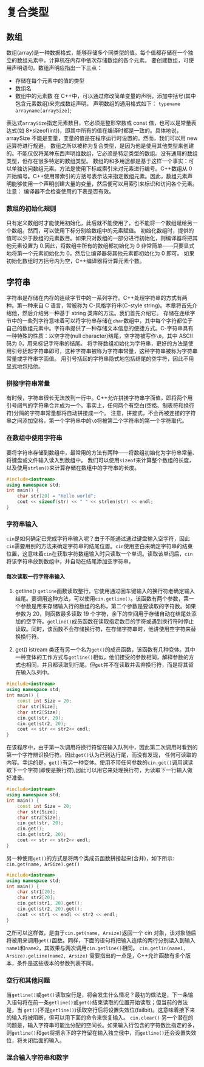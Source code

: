 # 复合类型

## 数组

数组(array)是一种数据格式，能够存储多个同类型的值。每个值都存储在一个独立的数组元素中，计算机在内存中依次存储数组的各个元素。
要创建数组，可使用声明语句。数组声明应指出一下三点：

- 存储在每个元素中的值的类型
- 数组名
- 数组中的元素数
  在 C++中，可以通过修改简单变量的声明，添加中括号(其中包含元素数组)来完成数组声明。
  声明数组的通用格式如下：
  `typename arrayname[arraySize]`;

表达式`arraySize`指定元素数目，它必须是整形常数或 const 值，也可以是常量表达式(如 8\*sizeof(int))，即其中所有的值在编译时都是一致的。具体地说，arraySize 不能是变量，变量的值是在程序运行时设置的。然而，我们可以用 new 运算符进行规避。
数组之所以被称为复合类型，是因为他是使用其他类型来创建的。不能仅仅将某种东西声明维数组，它必须是特定类型的数组。没有通用的数组类型，但存在很多特定的数组类型。
数组的和多用途都是基于这样一个事实：可以单独访问数组元素。方法是使用下标或索引来对元素进行编号。C++数组从 0 开始编号。C++使用带索引的方括号表示法来指定数组元素。因此，数组元素声明能够使用一个声明创建大量的变量，然后便可以用索引来标识和访问各个元素。
注意：
编译器不会检查使用的下表是否有效。

### 数组的初始化规则

只有定义数组时才能使用初始化，此后就不能使用了，也不能将一个数组赋给另一个数组。然而，可以使用下标分别给数组中的元素赋值。
初始化数组时，提供的值可以少于数组的元素数目。如果只对数组的一部分进行初始化，则编译器将把其他元素设置为 0.因此，将数组中所有的数组都初始化为 0 非常简单——只要显式地将第一个元素初始化为 0，然后让编译器将其他元素都初始化为 0 即可。
如果初始化数组时方括号内为空，C++编译器将计算元素个数。

## 字符串

字符串是存储在内存的连续字节中的一系列字符。C++处理字符串的方式有两种。第一种来自 C 语言，常被称为 C-风格字符串(C-style string)。本章将首先介绍他，然后介绍另一种基于 string 类库的方法。我们首先介绍它。
存储在连续字节中的一些列字符意味着可以将字符串存储在`char`数组中，其中每个字符都位于自己的数组元素中。字符串提供了一种存储文本信息的便捷方式。C-字符串具有一种特殊的性质：以空字符(null character)结尾，空字符被写作`\0`，其中 ASCII 码为 0，用来标记字符串的结尾。
将字符数组初始化为字符串，更好的方法是使用引号括起字符串即可，这种字符串被称为字符串常量，这种字符串被称为字符串常量或字符串字面值。
用引号括起的字符串隐式地包括结尾的空字符，因此不用显式地包括他。

### 拼接字符串常量

有时候，字符串很长无法放到一行中。C++允许拼接字符串字面值，即将两个用引号阔气的字符串合并成为一个。事实上，任何两个有空白(空格、制表符和换行符)分隔的字符串常量都将自动拼接成一个。
注意，拼接式，不会再被连接的字符串之间添加空格，第一个字符串中的`\0`将被第二个字符串的第一个字符取代。

### 在数组中使用字符串

要将字符串存储到数组中，最常用的方法有两种——将数组初始化为字符串常量、将键盘或文件输入读入到数组中。
我们可以使用`sizeof`来计算整个数组的长度，以及使用`strlen()`来计算存储在数组中的字符串的长度。

```Cpp
#include<iostream>
using namespace std;
int main() {
	char str[20] = "Hello world";
	cout << sizeof(str) << " " << strlen(str) << endl;
}
```

### 字符串输入

`cin`是如何确定已完成字符串输入呢？由于不能通过通过键盘输入空字符，因此`cin`需要用别的方法来确定字符串的结尾位置。`cin`使用空白来确定字符串的结束位置，这意味着`cin`在获取字符数组输入时只读取一个单词。读取该单词后，`cin`将该字符串放到数组中，并自动在结尾添加空字符串。

#### 每次读取一行字符串输入

1. getline()
   `getline`函数读取整行，它使用通过回车键输入的换行符老确定输入结尾。要调用这种方法，可以使用`cin.getline()`。该函数有两个参数，第一个参数是用来存储输入行的数组的名称，第二个参数是要读取的字符数。如果参数为 20，则函数最多读取 19 个字符，余下的空间用于存储自动在结尾处添加的空字符。`getline()`成员函数在读取指定数目的字符或遇到换行符时停止读取。同时，该函数不会存储换行符，在存储字符串时，他讲使用空字符来替换换行符。

2. get()
   istream 类还有另一个名为`get()`的成员函数，该函数有几种变体。其中一种变体的工作方式与`getline()`相似，他们接受的参数相同，解释参数的方式也相同，并且都读取到行尾。但`get`并不在读取并丢弃换行符，而是将其留在输入队列中。

```Cpp
#include<iostream>
using namespace std;
int main() {
	const int Size = 20;
	char str[Size];
	char str2[Size];
	cin.get(str, 20);
	cin.get(str2, 20);
	cout << str << str2<< endl;
}
```

在该程序中，由于第一次调用将换行符留在输入队列中，因此第二次调用时看到的第一个字符辨识换行符。因此`get()`认为已到达行尾，而没有发现， 任何可读取的内容。幸运的是，`get()`有另一种变体。使用不带任何参数的`cin.get()`调用课读取下一个字符(即使是换行符),因此可以用它来处理换行符，为读取下一行输入做好准备。

```CPP
#include<iostream>
using namespace std;
int main() {
	const int Size = 20;
	char str[Size];
	char str2[Size];
	cin.get(str, 20);
	cin.get();
	cin.get(str2, 20);
	cout << str << str2<< endl;
}
```

另一种使用`get()`的方式是将两个类成员函数拼接起来(合并)，如下所示:
`cin.get(name, ArSize).get()`

```Cpp
#include<iostream>
using namespace std;
int main() {
	char str1[20];
	char str2[20];
	cin.get(str1, 20).get();
	cin.get(str2, 20).get();
	cout << str1 << endl << str2 << endl;
}
```

之所可以这样做，是由于`cin.get(name, Arsize)`返回一个 cin 对象，该对象随后将被用来调用`get()`函数。同样，下面的语句将把输入连续的两行分别读入到输入`name1`和`name2`，其效果与两次调用`cin.getline()`相同。
`cin.getlin(name1, Arsize).geliine(name2, Arsize)`
需要指出的一点是，C++允许函数有多个版本，条件是这些版本的参数列表不同。

### 空行和其他问题

当`getline()`或`get()`读取空行是，将会发生什么情况？最初的做法是，下一条输入语句将在前一条`getline()`或`get()`结束读取的位置开始读取；但当前的做法是，当 `get()`(不是`getline()`)读取空行后将设置失效位(failbit)。这意味着接下来的输入将被阻断，但可以用下面的命令来恢复输入。
`cin.clear()`
另一个潜在的问题是，输入字符串可能比分配的空间长。如果输入行包含的字符数比指定的多，则`getline()`和`get`将把余下的字符留在输入独立俄中，而`getline()`还会设置失效位，将关闭后面的输入。

### 混合输入字符串和数字
